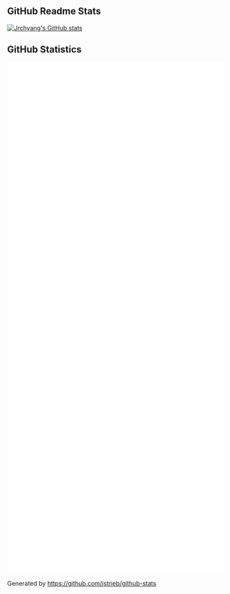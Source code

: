 ## GitHub Readme Stats

[![Jrchyang's GitHub stats](https://github-readme-stats.vercel.app/api?username=jrchyang&count_private=true&theme=onedark)](https://github.com/anuraghazra/github-readme-stats)

## GitHub Statistics

![](https://raw.githubusercontent.com/jrchyang/github-stats/master/generated/overview.svg#gh-dark-mode-only)
![](https://raw.githubusercontent.com/jrchyang/github-stats/master/generated/overview.svg#gh-light-mode-only)
![](https://raw.githubusercontent.com/jrchyang/github-stats/master/generated/languages.svg#gh-dark-mode-only)
![](https://raw.githubusercontent.com/jrchyang/github-stats/master/generated/languages.svg#gh-light-mode-only)

Generated by https://github.com/jstrieb/github-stats
